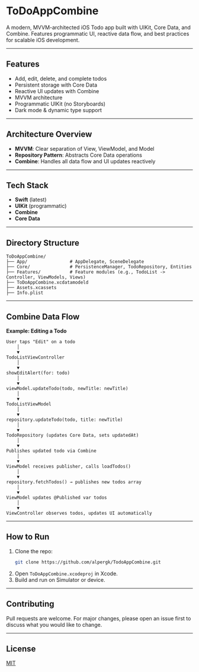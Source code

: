 # ToDoAppCombine

A modern, MVVM-architected iOS Todo app built with UIKit, Core Data, and Combine.
Features programmatic UI, reactive data flow, and best practices for scalable iOS development.

---

## Features

- Add, edit, delete, and complete todos
- Persistent storage with Core Data
- Reactive UI updates with Combine
- MVVM architecture
- Programmatic UIKit (no Storyboards)
- Dark mode & dynamic type support

---

## Architecture Overview

- **MVVM**: Clear separation of View, ViewModel, and Model
- **Repository Pattern**: Abstracts Core Data operations
- **Combine**: Handles all data flow and UI updates reactively

---

## Tech Stack

- **Swift** (latest)
- **UIKit** (programmatic)
- **Combine**
- **Core Data**

---

## Directory Structure

```
ToDoAppCombine/
├── App/                # AppDelegate, SceneDelegate
├── Core/               # PersistenceManager, TodoRepository, Entities
├── Features/           # Feature modules (e.g., TodoList -> Controller, ViewModels, Views)
├── ToDoAppCombine.xcdatamodeld
├── Assets.xcassets
├── Info.plist
```

---

## Combine Data Flow

**Example: Editing a Todo**

```
User taps "Edit" on a todo
    │
    ▼
TodoListViewController
    │
    ▼
showEditAlert(for: todo)
    │
    ▼
viewModel.updateTodo(todo, newTitle: newTitle)
    │
    ▼
TodoListViewModel
    │
    ▼
repository.updateTodo(todo, title: newTitle)
    │
    ▼
TodoRepository (updates Core Data, sets updatedAt)
    │
    ▼
Publishes updated todo via Combine
    │
    ▼
ViewModel receives publisher, calls loadTodos()
    │
    ▼
repository.fetchTodos() → publishes new todos array
    │
    ▼
ViewModel updates @Published var todos
    │
    ▼
ViewController observes todos, updates UI automatically
```

---

## How to Run

1. Clone the repo:
   ```sh
   git clone https://github.com/alpergk/TodoAppCombine.git
   ```
2. Open `ToDoAppCombine.xcodeproj` in Xcode.
3. Build and run on Simulator or device.

---

## Contributing

Pull requests are welcome. For major changes, please open an issue first to discuss what you would like to change.

---

## License

[MIT](LICENSE) 
